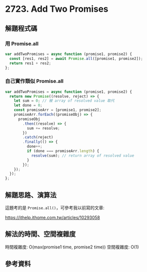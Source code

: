 # 2723. Add Two Promises

## 解題程式碼

### 用 Promise.all

```javascript
var addTwoPromises = async function (promise1, promise2) {
  const [res1, res2] = await Promise.all([promise1, promise2]);
  return res1 + res2;
};
```

### 自己實作類似 Promise.all

```javascript
var addTwoPromises = async function (promise1, promise2) {
  return new Promise((resolve, reject) => {
    let sum = 0; // 被 array of resolved value 取代
    let done = 0;
    const promiseArr = [promise1, promise2];
    promiseArr.forEach((promiseObj) => {
      promiseObj
        .then((resolve) => {
          sum += resolve;
        })
        .catch(reject)
        .finally(() => {
          done++;
          if (done === promiseArr.length) {
            resolve(sum); // return array of resolved value
          }
        });
    });
  });
};
```

## 解題思路、演算法

這題考的是 `Promise.all()`，可參考我以前寫的文章:

https://ithelp.ithome.com.tw/articles/10293058

## 解法的時間、空間複雜度

時間複雜度: O(max(promise1 time, promise2 time))
空間複雜度: O(1)

## 參考資料
